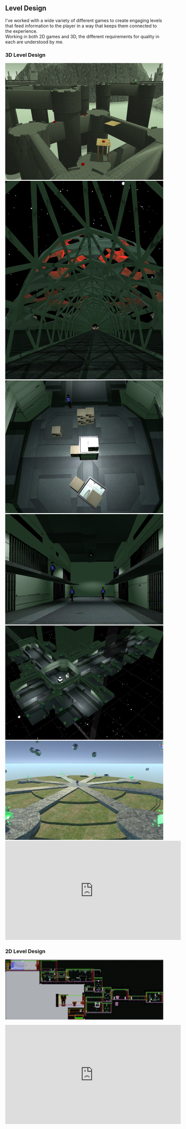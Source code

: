 ## Level Design
I've worked with a wide variety of different games to create engaging levels that feed information to the player in a way that keeps them connected to the experience.<br>
Working in both 2D games and 3D, the different requirements for quality in each are understood by me.<br>
### 3D Level Design
<img src="images/Castle01.PNG" alt="">
<img src="images/UAjam01.PNG" alt="">
<img src="images/UAjam02.PNG" alt="">
<img src="images/UAjam03.PNG" alt="">
<img src="images/UAjam06.PNG" alt="">
<img src="images/Wheel01.PNG" alt="">
<br>
<iframe width="560" height="315" src="https://www.youtube.com/embed/UztvuW_BeNQ" frameborder="0" allow="accelerometer; autoplay; encrypted-media; gyroscope; picture-in-picture" allowfullscreen></iframe>


### 2D Level Design
<img src="images/WillfulPigLevel.PNG" alt=""><br>
<iframe width="560" height="315" src="https://www.youtube.com/embed/NfX1IK3OsSQ" frameborder="0" allow="accelerometer; autoplay; encrypted-media; gyroscope; picture-in-picture" allowfullscreen></iframe>
